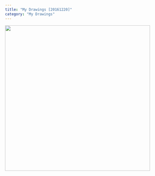 ```yaml
---
title: "My Drawings [20161220]"
category: "My Drawings"
---
```


<img class="img-responsive center-block" src="https://raw.githubusercontent.com/joshua19881228/my_blogs/master/Life_Discovery/My_Drawings/20161220.jpg" alt="" width="480"/>